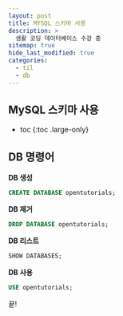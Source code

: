 ```yaml
---
layout: post
title: MYSQL 스키마 사용
description: >
  생활 코딩 데이터베이스 수강 중
sitemap: true
hide_last_modified: true
categories:
  - til
  - db
---
```


## MySQL 스키마 사용

* toc
{:toc .large-only}

## DB 명령어

__DB 생성__
```sql
CREATE DATABASE opentutorials;
```
__DB 제거__
```sql
DROP DATABASE opentutorials;
```

__DB 리스트__
```sql
SHOW DATABASES;
```

__DB 사용__
```sql
USE opentutorials;
```

끝!